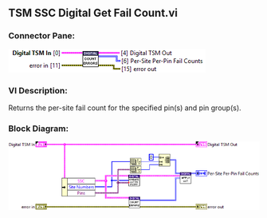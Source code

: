 ## **TSM SSC Digital Get Fail Count.vi**
### Connector Pane:
![alt text](/docs/images/Instrument%20Control/Digital/Pattern%20Actions/TSM%20SSC%20Digital%20Get%20Fail%20Count.vic.png "TSM SSC Digital Get Fail Count.vi connector pane")

### VI Description:
Returns the per-site fail count for the specified pin(s) and pin group(s).

### Block Diagram:
![alt text](/docs/images/Instrument%20Control/Digital/Pattern%20Actions/TSM%20SSC%20Digital%20Get%20Fail%20Count.vid.png "TSM SSC Digital Get Fail Count.vi block diagram")
